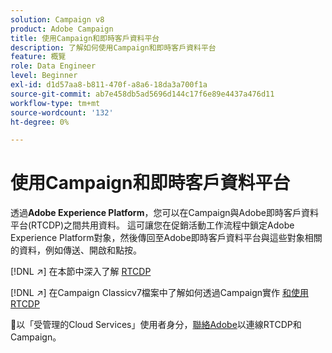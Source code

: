 ```yaml
---
solution: Campaign v8
product: Adobe Campaign
title: 使用Campaign和即時客戶資料平台
description: 了解如何使用Campaign和即時客戶資料平台
feature: 概覽
role: Data Engineer
level: Beginner
exl-id: d1d57aa8-b811-470f-a8a6-18da3a700f1a
source-git-commit: ab7e458db5ad5696d144c17f6e89e4437a476d11
workflow-type: tm+mt
source-wordcount: '132'
ht-degree: 0%

---
```


# 使用Campaign和即時客戶資料平台

透過&#x200B;**Adobe Experience Platform**，您可以在Campaign與Adobe即時客戶資料平台(RTCDP)之間共用資料。 這可讓您在促銷活動工作流程中鎖定Adobe Experience Platform對象，然後傳回至Adobe即時客戶資料平台與這些對象相關的資料，例如傳送、開啟和點按。

[!DNL :arrow_upper_right:] 在本節中深入了解 [RTCDP](https://experienceleague.adobe.com/docs/experience-platform/rtcdp/overview.html?lang=en)

[!DNL :arrow_upper_right:] 在Campaign Classicv7檔案中了解如何透過Campaign實作 [和使用RTCDP](https://experienceleague.adobe.com/docs/campaign-classic/using/integrating-with-adobe-experience-cloud/aep-sources-destinations/get-started-sources-destinations.html?lang=en#integrating-with-adobe-experience-cloud)

:speech_balloon:以「受管理的Cloud Services」使用者身分，[聯絡Adobe](../start/campaign-faq.md#support)以連線RTCDP和Campaign。
